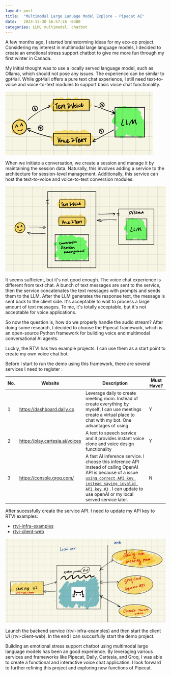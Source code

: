 ```yaml
---
layout: post
title:  "Multimodal Large Lanuage Model Explore - Pipecat AI"
date:   2024-12-30 16:57:26 -0400
categories: LLM, multimodal, chatbot
---
```


A few months ago, I started brainstorming ideas for my eco-op project. Considering my interest in multimodal large language models, I decided to create an emotional stress support chatbot to give me more fun through my first winter in Canada.

My initial thought was to use a locally served language model, such as Ollama, which should not pose any issues. The experience can be similar to gpt4all. While gpt4all offers a pure text chat experience, I still need text-to-voice and voice-to-text modules to support basic voice chat functionality.

![Alt text](../_imgs/3-1.png)

When we initiate a conversation, we create a session and manage it by maintaining the session data. Naturally, this involves adding a service to the architecture for session-level management. Additionally, this service can host the text-to-voice and voice-to-text conversion modules.

![Alt text](../_imgs/3-2.png)

It seems sufficient, but it's not good enough. The voice chat experience is different from text chat. A bunch of text messages are sent to the service, then the service concatenates the text messages with prompts and sends them to the LLM. After the LLM generates the response text, the message is sent back to the client side. It's acceptable to wait to process a large amount of text messages. To me, it's totally acceptable, but it's not acceptable for voice applications.

So now the question is, how do we properly handle the audio stream? After doing some research, I decided to choose the Pipecat framework, which is an open-source Python framework for building voice and multimodal conversational AI agents.

Luckly, the RTVI has two example projects. I can use them as a start point to create my own voice chat bot.

Before I start to run the demo using this framework, there are several services I need to register :

| No. | Website| Description | Must Have? |
|---  |-----   | ---------   | ---------- |
|1    |https://dashboard.daily.co | Leverage daily to create meeting room. Instead of create everything by myself, I can use meetings create a virtual place to chat with my bot. One advantages of using | Y |
|2    |https://play.cartesia.ai/voices | A text to speech service and it provides instant voice clone and voice design functionality| Y |
|3    |https://console.groq.com/       | A fast AI inference service. I choose this inference API instead of calling OpenAI API is because of a issue [`using correct API key instead saying invalid API key #3`](https://github.com/pipecat-ai/rtvi-infra-examples/issues/3) . I can update to use openAI or my local served service later. | N |

After sucessfully create the service API. I need to update my API key to RTVI examples:

- [rtvi-infra-examples](https://github.com/denisefan28/rtvi-infra-examples)
- [rtvi-client-web](https://github.com/denisefan28/rtvi-client-web)


![Alt text](../_imgs/3-3.png)

Launch the backend service (rtvi-infra-examples) and then start the client UI (rtvi-client-web). In the end I can succssfully start the demo project.

Building an emotional stress support chatbot using multimodal large language models has been an good experience. By leveraging various services and frameworks like Pipecat, Daily, Cartesia, and Groq, I was able to create a functional and interactive voice chat application. I look forward to further refining this project and exploring new functions of Pipecat.